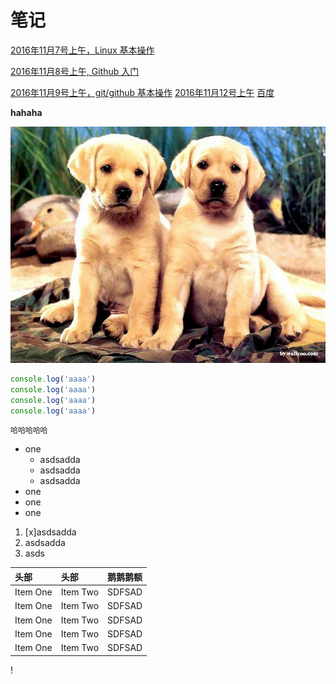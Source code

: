 # 笔记
[2016年11月7号上午，Linux 基本操作](dd/20161107.md)

[2016年11月8号上午, Github 入门](dd/20161108.md)

[2016年11月9号上午，git/github 基本操作](dd/1109.md)
[2016年11月12号上午](dd/20161112.md)
[百度](http://www.baidu.com)

**hahaha**

![](dd/2.jpg)

```js
console.log('aaaa')
console.log('aaaa')
console.log('aaaa')
console.log('aaaa')

```
`哈哈哈哈哈`
- one
  - asdsadda
  - asdsadda
  - asdsadda
- one
- one
- one


1. [x]asdsadda
1. asdsadda
1. asds


| 头部     | 头部     |鹅鹅鹅额|
| :------------- | :------------- |:-------|
| Item One       | Item Two       |SDFSAD|
| Item One       | Item Two       |SDFSAD|
| Item One       | Item Two       |SDFSAD|
| Item One       | Item Two       |SDFSAD|
| Item One       | Item Two       |SDFSAD|

!
